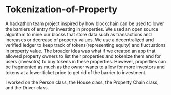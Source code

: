 # Tokenization-of-Property
A hackathon team project inspired by how blockchain can be used to lower the barriers of entry for investing in properties.
We used an open source algorithm to mine our blocks that store data such as transactions and increases or decrease 
of property values. We use a decentralized and verified ledger to keep track of tokens(representing equity) and 
fluctuations in property value. The broader idea was what if we created an app that allowed property owners to list 
their properties and tokenize them and for users (invesotrs) to buy tokens in these properties. However, properties can 
be fragmented as much as the owner wants to allow for more investors and tokens at a lower ticket price to get rid
of the barrier to investment. 

I worked on the Person class, the House class, the Property Chain class, and the Driver class. 
